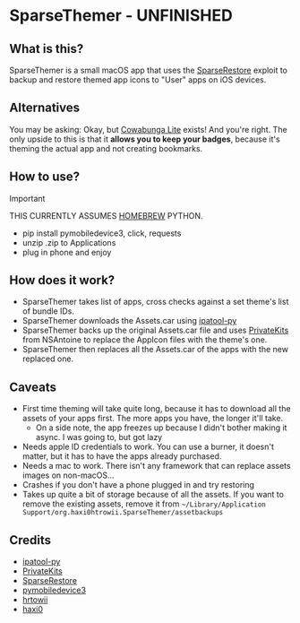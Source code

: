 # SparseThemer - UNFINISHED
## What is this?
SparseThemer is a small macOS app that uses the [SparseRestore](https://github.com/JJTech0130/TrollRestore/tree/main/sparserestore) exploit to backup and restore themed app icons to "User" apps on iOS devices.

## Alternatives
You may be asking: Okay, but [Cowabunga Lite](https://github.com/leminlimez/CowabungaLite) exists! 
And you're right. The only upside to this is that it **allows you to keep your badges**, because it's theming the actual app and not creating bookmarks.

## How to use?
> [!IMPORTANT]
> THIS CURRENTLY ASSUMES [HOMEBREW](https://brew.sh) PYTHON.
* pip install pymobiledevice3, click, requests
* unzip .zip to Applications
* plug in phone and enjoy

## How does it work?
* SparseThemer takes list of apps, cross checks against a set theme's list of bundle IDs.
* SparseThemer downloads the Assets.car using [ipatool-py](https://github.com/NyaMisty/ipatool-py)
* SparseThemer backs up the original Assets.car file and uses [PrivateKits](https://github.com/NSAntoine/PrivateKits/tree/haxi-test) from NSAntoine to replace the AppIcon files with the theme's one.
* SparseThemer then replaces all the Assets.car of the apps with the new replaced one.

## Caveats
* First time theming will take quite long, because it has to download all the assets of your apps first. The more apps you have, the longer it'll take.
  * On a side note, the app freezes up because I didn't bother making it async. I was going to, but got lazy
* Needs apple ID credentials to work. You can use a burner, it doesn't matter, but it has to have the apps already purchased.
* Needs a mac to work. There isn't any framework that can replace assets images on non-macOS...
* Crashes if you don't have a phone plugged in and try restoring
* Takes up quite a bit of storage because of all the assets. If you want to remove the existing assets, remove it from `~/Library/Application Support/org.haxi0htrowii.SparseThemer/assetbackups`


## Credits
* [ipatool-py](https://github.com/NyaMisty/ipatool-py)
* [PrivateKits](https://github.com/NSAntoine/PrivateKits/tree/haxi-test)
* [SparseRestore](https://github.com/JJTech0130/TrollRestore/tree/main/sparserestore)
* [pymobiledevice3](https://github.com/doronz88/pymobiledevice3)
* [hrtowii](https://github.com/hrtowii)
* [haxi0](https://github.com/haxi0)
